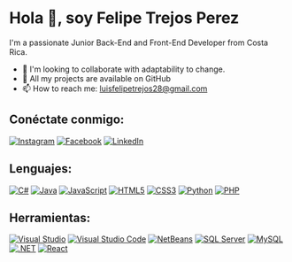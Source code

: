 # Hola 👋, soy Felipe Trejos Perez
I'm a passionate Junior Back-End and Front-End Developer from Costa Rica.
- 👯 I'm looking to collaborate with adaptability to change.
- 💼 All my projects are available on GitHub
- 📫 How to reach me: luisfelipetrejos28@gmail.com
  
## Conéctate conmigo:
[![Instagram](https://img.shields.io/badge/Instagram-%23E4405F.svg?style=for-the-badge&logo=instagram&logoColor=white)](https://www.instagram.com/felitrejos2003/)
[![Facebook](https://img.shields.io/badge/Facebook-%231877F2.svg?style=for-the-badge&logo=facebook&logoColor=white)](https://www.facebook.com/Felipe%20Trejos%20Perez/)
[![LinkedIn](https://img.shields.io/badge/LinkedIn-%230077B5.svg?style=for-the-badge&logo=linkedin&logoColor=white)](https://www.linkedin.com/in/Felipe%20Trejos/)



## Lenguajes:
[![C#](https://img.shields.io/badge/C%23-%23239120.svg?style=for-the-badge&logo=c-sharp&logoColor=white)]()
[![Java](https://img.shields.io/badge/Java-%23ED8B00.svg?style=for-the-badge&logo=java&logoColor=white)]()
[![JavaScript](https://img.shields.io/badge/JavaScript-%23F7DF1E.svg?style=for-the-badge&logo=javascript&logoColor=black)]()
[![HTML5](https://img.shields.io/badge/HTML5-%23E34F26.svg?style=for-the-badge&logo=html5&logoColor=white)]()
[![CSS3](https://img.shields.io/badge/CSS3-%231572B6.svg?style=for-the-badge&logo=css3&logoColor=white)]()
[![Python](https://img.shields.io/badge/Python-%233776AB.svg?style=for-the-badge&logo=python&logoColor=white)]()
[![PHP](https://img.shields.io/badge/PHP-%23777BB4.svg?style=for-the-badge&logo=php&logoColor=white)]()

## Herramientas:
[![Visual Studio](https://img.shields.io/badge/Visual%20Studio-%235C2D91.svg?style=for-the-badge&logo=visual-studio&logoColor=white)]()
[![Visual Studio Code](https://img.shields.io/badge/Visual%20Studio%20Code-%23007ACC.svg?style=for-the-badge&logo=visual-studio-code&logoColor=white)]()
[![NetBeans](https://img.shields.io/badge/NetBeans-%231B6AC6.svg?style=for-the-badge&logo=apache-netbeans-ide&logoColor=white)]()
[![SQL Server](https://img.shields.io/badge/SQL%20Server-%23CC2927.svg?style=for-the-badge&logo=microsoft-sql-server&logoColor=white)]()
[![MySQL](https://img.shields.io/badge/MySQL-%234479A1.svg?style=for-the-badge&logo=mysql&logoColor=white)]()
[![.NET](https://img.shields.io/badge/.NET-%235C2D91.svg?style=for-the-badge&logo=.net&logoColor=white)]()
[![React](https://img.shields.io/badge/React-%2361DAFB.svg?style=for-the-badge&logo=react&logoColor=white)]()
